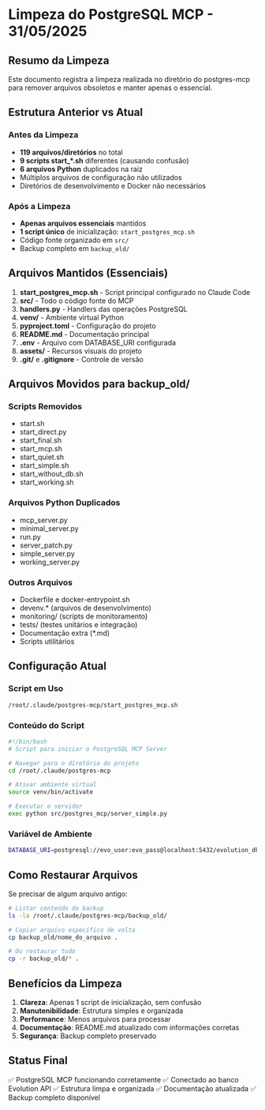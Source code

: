 # Limpeza do PostgreSQL MCP - 31/05/2025

## Resumo da Limpeza

Este documento registra a limpeza realizada no diretório do postgres-mcp para remover arquivos obsoletos e manter apenas o essencial.

## Estrutura Anterior vs Atual

### Antes da Limpeza
- **119 arquivos/diretórios** no total
- **9 scripts start_*.sh** diferentes (causando confusão)
- **6 arquivos Python** duplicados na raiz
- Múltiplos arquivos de configuração não utilizados
- Diretórios de desenvolvimento e Docker não necessários

### Após a Limpeza
- **Apenas arquivos essenciais** mantidos
- **1 script único** de inicialização: `start_postgres_mcp.sh`
- Código fonte organizado em `src/`
- Backup completo em `backup_old/`

## Arquivos Mantidos (Essenciais)

1. **start_postgres_mcp.sh** - Script principal configurado no Claude Code
2. **src/** - Todo o código fonte do MCP
3. **handlers.py** - Handlers das operações PostgreSQL
4. **venv/** - Ambiente virtual Python
5. **pyproject.toml** - Configuração do projeto
6. **README.md** - Documentação principal
7. **.env** - Arquivo com DATABASE_URI configurada
8. **assets/** - Recursos visuais do projeto
9. **.git/** e **.gitignore** - Controle de versão

## Arquivos Movidos para backup_old/

### Scripts Removidos
- start.sh
- start_direct.py
- start_final.sh
- start_mcp.sh
- start_quiet.sh
- start_simple.sh
- start_without_db.sh
- start_working.sh

### Arquivos Python Duplicados
- mcp_server.py
- minimal_server.py
- run.py
- server_patch.py
- simple_server.py
- working_server.py

### Outros Arquivos
- Dockerfile e docker-entrypoint.sh
- devenv.* (arquivos de desenvolvimento)
- monitoring/ (scripts de monitoramento)
- tests/ (testes unitários e integração)
- Documentação extra (*.md)
- Scripts utilitários

## Configuração Atual

### Script em Uso
```bash
/root/.claude/postgres-mcp/start_postgres_mcp.sh
```

### Conteúdo do Script
```bash
#!/bin/bash
# Script para iniciar o PostgreSQL MCP Server

# Navegar para o diretório do projeto
cd /root/.claude/postgres-mcp

# Ativar ambiente virtual
source venv/bin/activate

# Executar o servidor
exec python src/postgres_mcp/server_simple.py
```

### Variável de Ambiente
```bash
DATABASE_URI=postgresql://evo_user:evo_pass@localhost:5432/evolution_db
```

## Como Restaurar Arquivos

Se precisar de algum arquivo antigo:

```bash
# Listar conteúdo do backup
ls -la /root/.claude/postgres-mcp/backup_old/

# Copiar arquivo específico de volta
cp backup_old/nome_do_arquivo .

# Ou restaurar tudo
cp -r backup_old/* .
```

## Benefícios da Limpeza

1. **Clareza**: Apenas 1 script de inicialização, sem confusão
2. **Manutenibilidade**: Estrutura simples e organizada
3. **Performance**: Menos arquivos para processar
4. **Documentação**: README.md atualizado com informações corretas
5. **Segurança**: Backup completo preservado

## Status Final

✅ PostgreSQL MCP funcionando corretamente
✅ Conectado ao banco Evolution API
✅ Estrutura limpa e organizada
✅ Documentação atualizada
✅ Backup completo disponível